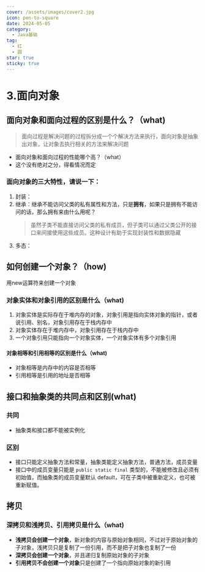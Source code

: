 ```yaml
---
cover: /assets/images/cover2.jpg
icon: pen-to-square
date: 2024-05-05
category:
  - Java基础
tag:
  - 红
  - 圆
star: true
sticky: true
---
```




# 3.面向对象
## 面向对象和面向过程的区别是什么？（what)
> 面向过程是解决问题的过程拆分成一个个解决方法来执行，面向对象是抽象出对象，让对象去执行相关的方法来解决问题
- 面向对象和面向过程的性能哪个高？（what）
- 这个没有绝对之分，得看情况而定

### 面向对象的三大特性，请说一下：
1. 封装：
2. 继承：继承不能访问父类的私有属性和方法，只是**拥有**，如果只是拥有不能访问的话，那么拥有来由什么用呢？
   > 虽然子类不能直接访问父类的私有成员，但子类可以通过父类公开的接口来间接使用这些成员。这种设计有助于实现封装性和数据隐藏
3. 多态：

## 如何创建一个对象？（how)
用new运算符来创建一个对象
### 对象实体和对象引用的区别是什么（what)
1. 对象实体是实际存在于堆内存的对象，对象引用是指向实体对象的指针，或者说引用、别名，对象引用存在于栈内存中
2. 对象实体存在于堆内存中，对象引用存在于栈内存中
3. 一个对象引用只能指向一个对象实体，一个对象实体有多个对象引用 

#### 对象相等和引用相等的区别是什么（what)
- 对象相等是内存中的内容是否相等
- 引用相等是引用的地址是否相等

## 接口和抽象类的共同点和区别(what)
### 共同
- 抽象类和接口都不能被实例化
### 区别

- 接口只能定义抽象方法和常量，抽象类能定义抽象方法，普通方法，成员变量
- 接口中的成员变量只能是 `public static final` 类型的，不能被修改且必须有初始值，而抽象类的成员变量默认 default，可在子类中被重新定义，也可被重新赋值。
 
## 拷贝
### 深拷贝和浅拷贝、引用拷贝是什么（what)
- **浅拷贝会创建一个对象**，新对象的内容与原始对象相同，不过对于原始对象的子对象，浅拷贝只是复制了一份引用，而不是把子对象也复制了一份
- **深拷贝会创建一个对象**，并且递归复制原始对象的子对象
- **引用拷贝不会创建一个对象**只是创建了一个指向原始对象的新引用

